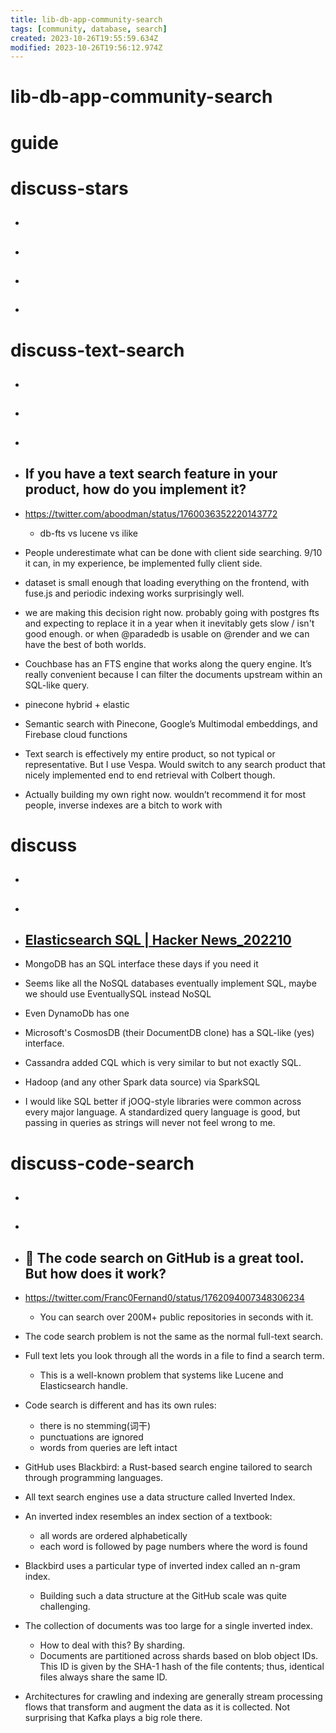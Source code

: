 ```yaml
---
title: lib-db-app-community-search
tags: [community, database, search]
created: 2023-10-26T19:55:59.634Z
modified: 2023-10-26T19:56:12.974Z
---
```


# lib-db-app-community-search

# guide

# discuss-stars
- ## 

- ## 

- ## 

- ## 
# discuss-text-search
- ## 

- ## 

- ## 

- ## If you have a text search feature in your product, how do you implement it?
- https://twitter.com/aboodman/status/1760036352220143772
  - db-fts vs lucene vs ilike

- People underestimate what can be done with client side searching. 9/10 it can, in my experience, be implemented fully client side.
- dataset is small enough that loading everything on the frontend, with fuse.js and periodic indexing works surprisingly well.

- we are making this decision right now. probably going with postgres fts and expecting to replace it in a year when it inevitably gets slow / isn't good enough. or when @paradedb is usable on @render and we can have the best of both worlds.
- Couchbase has an FTS engine that works along the query engine. It’s really convenient because I can filter the documents upstream within an SQL-like query.

- pinecone hybrid + elastic
- Semantic search with Pinecone, Google’s Multimodal embeddings, and Firebase cloud functions

- Text search is effectively my entire product, so not typical or representative. But I use Vespa. Would switch to any search product that nicely implemented end to end retrieval with Colbert though.

- Actually building my own right now. wouldn’t recommend it for most people, inverse indexes are a bitch to work with
# discuss
- ## 

- ## 

- ## [Elasticsearch SQL | Hacker News_202210](https://news.ycombinator.com/item?id=33320477)
- MongoDB has an SQL interface these days if you need it
- Seems like all the NoSQL databases eventually implement SQL, maybe we should use EventuallySQL instead NoSQL
- Even DynamoDb has one
- Microsoft's CosmosDB (their DocumentDB clone) has a SQL-like (yes) interface.
- Cassandra added CQL which is very similar to but not exactly SQL.
- Hadoop (and any other Spark data source) via SparkSQL

- I would like SQL better if jOOQ-style libraries were common across every major language. A standardized query language is good, but passing in queries as strings will never not feel wrong to me.
# discuss-code-search
- ## 

- ## 

- ## 🌰 The code search on GitHub is a great tool. But how does it work?
- https://twitter.com/Franc0Fernand0/status/1762094007348306234
  - You can search over 200M+ public repositories in seconds with it. 

- The code search problem is not the same as the normal full-text search.
- Full text lets you look through all the words in a file to find a search term. 
  - This is a well-known problem that systems like Lucene and Elasticsearch handle.
- Code search is different and has its own rules:
  - there is no stemming(词干)
  - punctuations are ignored
  - words from queries are left intact
- GitHub uses Blackbird: a Rust-based search engine tailored to search through programming languages.
- All text search engines use a data structure called Inverted Index. 
- An inverted index resembles an index section of a textbook:
  - all words are ordered alphabetically
  - each word is followed by page numbers where the word is found
- Blackbird uses a particular type of inverted index called an n-gram index. 
  - Building such a data structure at the GitHub scale was quite challenging. 
- The collection of documents was too large for a single inverted index. 
  - How to deal with this? By sharding.
  - Documents are partitioned across shards based on blob object IDs. This ID is given by the SHA-1 hash of the file contents; thus, identical files always share the same ID. 

- Architectures for crawling and indexing are generally stream processing flows that transform and augment the data as it is collected. Not surprising that Kafka plays a big role there.
